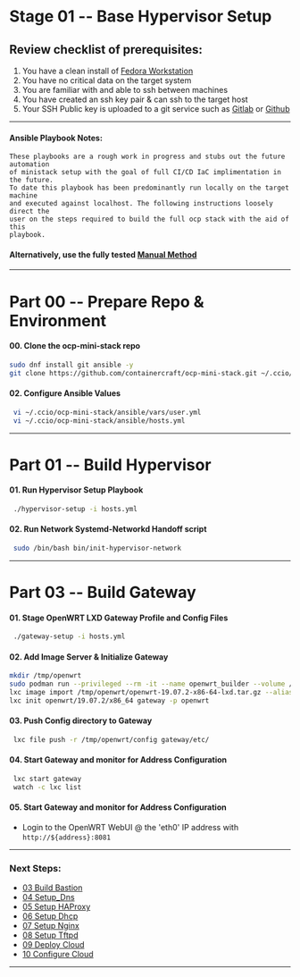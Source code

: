 # Stage 01 -- Base Hypervisor Setup
## Review checklist of prerequisites:
1. You have a clean install of [Fedora Workstation](https://getfedora.org/en/workstation/)
2. You have no critical data on the target system
3. You are familiar with and able to ssh between machines
4. You have created an ssh key pair & can ssh to the target host
5. Your SSH Public key is uploaded to a git service such as [Gitlab](https://gitlab.com/) or [Github](https://github.com/)
    
--------------------------------------------------------------------------------
#### Ansible Playbook Notes:
````
These playbooks are a rough work in progress and stubs out the future automation
of ministack setup with the goal of full CI/CD IaC implimentation in the future.
To date this playbook has been predominantly run locally on the target machine 
and executed against localhost. The following instructions loosely direct the
user on the steps required to build the full ocp stack with the aid of this
playbook. 
````
#### Alternatively, use the fully tested [Manual Method]
--------------------------------------------------------------------------------
# Part 00 -- Prepare Repo & Environment
#### 00\. Clone the ocp-mini-stack repo
```sh
sudo dnf install git ansible -y
git clone https://github.com/containercraft/ocp-mini-stack.git ~/.ccio/ocp-mini-stack && cd ~/.ccio/ocp-mini-stack/ansible/
```
#### 02\. Configure Ansible Values
```sh
 vi ~/.ccio/ocp-mini-stack/ansible/vars/user.yml
 vi ~/.ccio/ocp-mini-stack/ansible/hosts.yml
```
--------------------------------------------------------------------------------
# Part 01 -- Build Hypervisor
#### 01\. Run Hypervisor Setup Playbook
```sh
 ./hypervisor-setup -i hosts.yml
```
#### 02\. Run Network Systemd-Networkd Handoff script
```sh
 sudo /bin/bash bin/init-hypervisor-network
```
--------------------------------------------------------------------------------
# Part 03 -- Build Gateway
#### 01\. Stage OpenWRT LXD Gateway Profile and Config Files
```sh
 ./gateway-setup -i hosts.yml
```
#### 02\. Add Image Server & Initialize Gateway
```sh
mkdir /tmp/openwrt
sudo podman run --privileged --rm -it --name openwrt_builder --volume /tmp/openwrt:/root/bin:z containercraft/ccio-openwrt-builder:19.07.2
lxc image import /tmp/openwrt/openwrt-19.07.2-x86-64-lxd.tar.gz --alias openwrt/19.07.2/x86_64
lxc init openwrt/19.07.2/x86_64 gateway -p openwrt
```
#### 03\. Push Config directory to Gateway
```sh
 lxc file push -r /tmp/openwrt/config gateway/etc/
```
#### 04\. Start Gateway and monitor for Address Configuration
```sh
 lxc start gateway
 watch -c lxc list
```
#### 05\. Start Gateway and monitor for Address Configuration
  - Login to the OpenWRT WebUI @ the 'eth0' IP address with `http://${address}:8081`
---------------------------------------------------------------------------------
### Next Steps:
  + [03 Build Bastion]
  + [04 Setup_Dns]
  + [05 Setup HAProxy]
  + [06 Setup Dhcp]
  + [07 Setup Nginx]
  + [08 Setup Tftpd]
  + [09 Deploy Cloud]
  + [10 Configure Cloud]
--------------------------------------------------------------------------------
<!-- Markdown link & img dfn's -->
[Ansible Automation]:/ansible/README.md
[Manual Method]:/01_Build_Host_ManualMethod.md
[00 Introduction]:/00_Introduction.md
[01 Build Host]:/01_Build_Host.md
[02 Build Gateway]:/02_Build_Gateway.md
[03 Build Bastion]:/03_Build_Bastion.md
[04 Setup_Dns]:/04_Setup_DNS.md
[05 Setup HAProxy]:/05_Setup_HAProxy.md
[06 Setup Dhcp]:/06_Setup_DHCP.md
[07 Setup Nginx]:/07_Setup_Nginx.md
[08 Setup Tftpd]:/08_Setup_Tftpd.md
[09 Deploy Cloud]:/09_Deploy_Cloud.md
[10 Configure Cloud]:/10_Configure_Cloud.md
